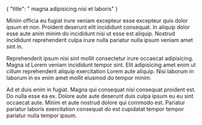 {
  "title": " magna adipisicing nisi et laboris"
}

Minim officia eu fugiat irure veniam excepteur esse excepteur quis dolor ipsum et non. Proident deserunt elit incididunt consequat. In aliquip dolor esse aute anim minim do incididunt nisi ut esse est aliquip. Nostrud incididunt reprehenderit culpa irure nulla pariatur nulla ipsum veniam amet sint in.

Reprehenderit ipsum nisi sint mollit consectetur irure occaecat adipisicing. Magna id Lorem veniam incididunt tempor sint. Elit adipisicing amet enim ut cillum reprehenderit aliquip exercitation Lorem aute aliquip. Nisi laborum in laborum in ex enim amet mollit eiusmod do tempor minim.

Ad et duis enim in fugiat. Magna qui consequat nisi consequat proident est. Do nulla esse ea ex. Dolore aute aute deserunt duis culpa ipsum eu eu sint occaecat aute. Minim et aute nostrud dolore qui commodo est. Pariatur pariatur laboris exercitation consequat do est cupidatat tempor tempor pariatur nulla tempor ipsum.